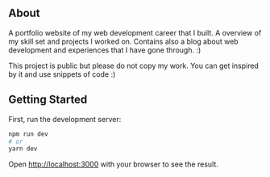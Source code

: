 ## About

A portfolio website of my web development career that I built. A overview of my skill set and projects I worked on. Contains also a blog about web development and experiences that I have gone through. :)

This project is public but please do not copy my work. You can get inspired by it and use snippets of code :)

## Getting Started

First, run the development server:

```bash
npm run dev
# or
yarn dev
```

Open [http://localhost:3000](http://localhost:3000) with your browser to see the result.
